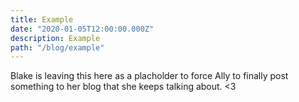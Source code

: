 ```yaml
---
title: Example
date: "2020-01-05T12:00:00.000Z"
description: Example
path: "/blog/example"
---
```


Blake is leaving this here as a placholder to force Ally to finally post something to her blog that she keeps talking about.
<3
